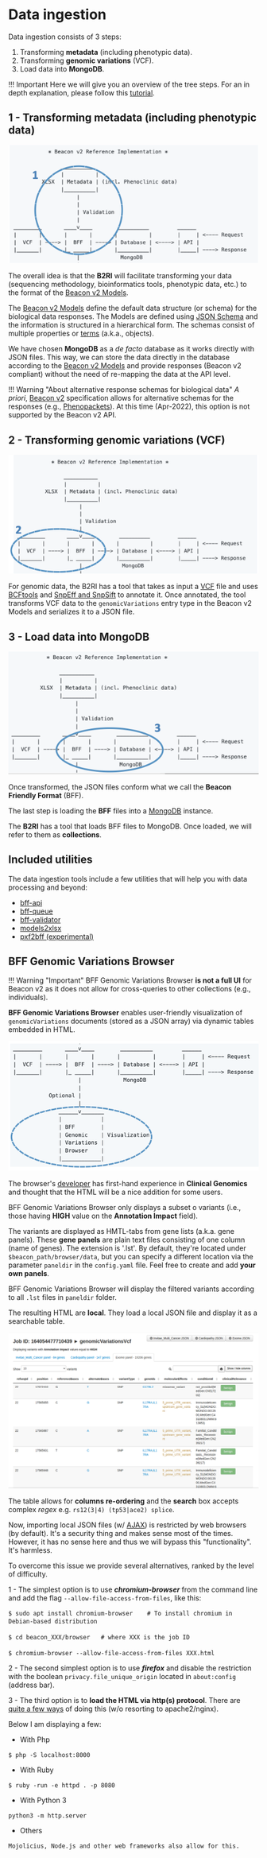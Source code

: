 # Data ingestion

Data ingestion consists of 3 steps:

1. Transforming **metadata** (including phenotypic data).
2. Transforming **genomic variations** (VCF).
3. Load data into **MongoDB**.

!!! Important
    Here we will give you an overview of the tree steps. For an in depth explanation, please follow this [tutorial](./tutorial-data-beaconization.md).

## 1 - Transforming metadata (including phenotypic data)

![Data Ingestion 1](img/data-ingestion-1.png)

The overall idea is that the **B2RI** will facilitate transforming your data (sequencing methodology, bioinformatics tools, phenotypic data, etc.) to the format of the [Beacon v2 Models](http://docs.genomebeacons.org/).

The [Beacon v2 Models](http://docs.genomebeacons.org/) define the default data structure (or schema) for the biological data responses. The Models are defined using [JSON Schema](https://json-schema.org) and the information is structured in a hierarchical form. The schemas consist of multiple properties or [terms](http://docs.genomebeacons.org/schemas-md/beacon_terms/) (a.k.a., objects). 

We have chosen **MongoDB** as a _de facto_ database as it works directly with JSON files. This way, we can store the data directly in the database according to the [Beacon v2 Models](http://docs.genomebeacons.org/) and provide responses (Beacon v2 compliant) without the need of re-mapping the data at the API level.

!!! Warning "About alternative response schemas for biological data"
    _A priori_, [Beacon v2](http://docs.genomebeacons.org/) specification allows for alternative schemas for the responses (e.g., [Phenopackets](https://phenopacket-schema.readthedocs.io/en/latest)). At this time (Apr-2022), this option is not supported by the Beacon v2 API. 

## 2 - Transforming genomic variations (VCF)

![Data Ingestion 2](img/data-ingestion-2.png)

For genomic data, the B2RI has a tool that takes as input a [VCF](https://en.wikipedia.org/wiki/Variant_Call_Format) file and uses [BCFtools](http://samtools.github.io/bcftools/bcftools.html) and [SnpEff and SnpSift](http://pcingola.github.io/SnpEff) to annotate it. Once annotated, the tool transforms VCF data to the `genomicVariations` entry type in the Beacon v2 Models and serializes it to a JSON file.

## 3 - Load data into MongoDB

![Data Ingestion 3](img/data-ingestion-3.png)

Once transformed, the JSON files conform what we call the **Beacon Friendly Format** (BFF).

The last step is loading the **BFF** files into a [MongoDB](https://www.mongodb.com) instance. 

The **B2RI** has a tool that loads BFF files to MongoDB. Once loaded, we will refer to them as **collections**.

## Included utilities

The data ingestion tools include a few utilities that will help you with data processing and beyond:

* [bff-api](https://github.com/EGA-archive/beacon2-ri-tools/tree/main/utils/bff_api)
* [bff-queue](https://github.com/EGA-archive/beacon2-ri-tools/tree/main/utils/bff_queue)
* [bff-validator](https://github.com/EGA-archive/beacon2-ri-tools/tree/main/utils/bff_validator)
* [models2xlsx](https://github.com/EGA-archive/beacon2-ri-tools/tree/main/utils/models2xlsx)
* [pxf2bff (experimental)](https://github.com/EGA-archive/beacon2-ri-tools/tree/main/utils/pxf2bff)
                                                                                                        
## BFF Genomic Variations Browser

!!! Warning "Important"
    BFF Genomic Variations Browser **is not a full UI** for Beacon v2 as it does not allow for cross-queries to other collections (e.g., individuals).

**BFF Genomic Variations Browser** enables user-friendly visualization of ```genomicVariations``` documents (stored as a JSON array) via dynamic tables embedded in HTML.

![BFF GV Browser](img/BFF-genomic-variations-browser.png)

The browser's [developer](./about.md) has first-hand experience in **Clinical Genomics** and thought that the HTML will be a nice addition for some users.

BFF Genomic Variations Browser only displays a subset o variants (i.e., those having **HIGH** value on the **Annotation Impact** field).

The variants are displayed as HMTL-tabs from gene lists (a.k.a. gene panels). These **gene panels** are plain text files consisting of one column (name of genes). The extension is '.lst'. By default, they're located under ```$beacon_path/browser/data```, but you can specify a different location via the parameter ```paneldir``` in the ```config.yaml``` file. Feel free to create and add **your own panels**.

BFF Genomic Variations Browser will display the filtered variants according to all ```.lst``` files in ```paneldir``` folder. 

The resulting HTML are **local**. They load a local JSON file and display it as a searchable table. 

![Screenshoot of the BFF Genomic Variations Browser](img/snapshot-BFF-genomic-variations-browser.png)

The table allows for **columns re-ordering** and the **search** box accepts complex _regex_ e.g. ```rs12(3|4) (tp53|ace2) splice```.

Now, importing local JSON files (w/ [AJAX](https://en.wikipedia.org/wiki/Ajax_(programming))) is restricted by web browsers (by default). It's a security thing and makes sense most of the times.
However, it has no sense here and thus we will bypass this "functionality". It's harmless.
 
To overcome this issue we provide several alternatives, ranked by the level of difficulty.

1 - The simplest option is to use ***chromium-browser*** from the command line and add the flag ```--allow-file-access-from-files```, like this:

```
$ sudo apt install chromium-browser    # To install chromium in Debian-based distribution

$ cd beacon_XXX/browser   # where XXX is the job ID

$ chromium-browser --allow-file-access-from-files XXX.html
```

2 - The second simplest option is to use ***firefox*** and disable the restriction with the boolean ```privacy.file_unique_origin``` located in ```about:config``` (address bar). 

3 - The third option is to **load the HTML via http(s) protocol**. There are [quite a few ways](https://gist.github.com/willurd/5720255) of doing this (w/o resorting to apache2/nginx).

Below I am displaying a few:

* With Php

```
$ php -S localhost:8000
```

* With Ruby

```
$ ruby -run -e httpd . -p 8080
```

* With Python 3

```
python3 -m http.server
```

* Others

```
Mojolicius, Node.js and other web frameworks also allow for this. 
```
